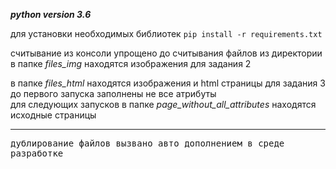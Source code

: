 **_python version 3.6_** 

для установки необходимых библиотек `pip install -r requirements.txt`

считывание из консоли упрощено до считывания файлов из директории
в папке _files_img_ находятся изображения для задания 2

в папке _files_html_ находятся изображения и html страницы для задания 3 до первого запуска заполнены не все атрибуты  
для следующих запусков в папке _page_without_all_attributes_ находятся исходные страницы

 - - - -
 
 <kbd>дублирование файлов вызвано авто дополнением в среде разработке</kbd> 
